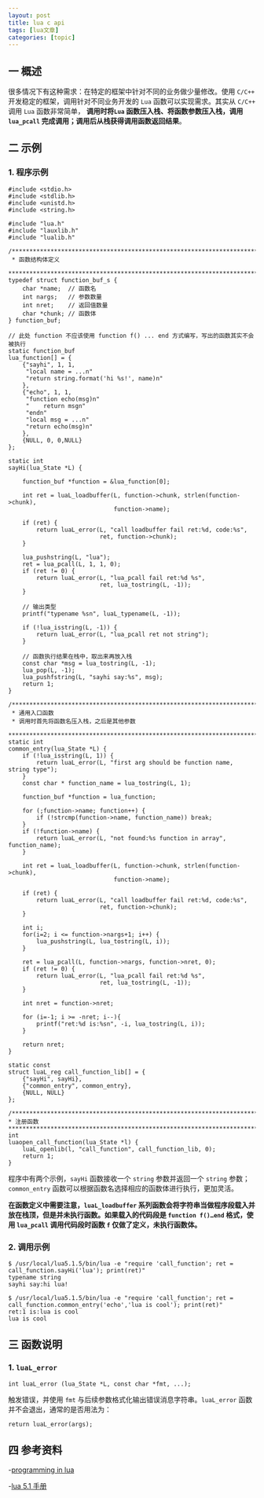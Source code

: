 ```yaml
---
layout: post
title: lua c api  
tags: [lua文章]
categories: [topic]
---
```

## 一 概述

很多情况下有这种需求：在特定的框架中针对不同的业务做少量修改。使用 `C/C++` 开发稳定的框架，调用针对不同业务开发的 `Lua`
函数可以实现需求。其实从 `C/C++` 调用 `Lua` 函数非常简单， **调用时将`Lua` 函数压入栈、将函数参数压入栈，调用
`lua_pcall` 完成调用；调用后从栈获得调用函数返回结果**。

## 二 示例

### 1\. 程序示例

    
    
    #include <stdio.h>
    #include <stdlib.h>
    #include <unistd.h>
    #include <string.h>
    
    #include "lua.h"
    #include "lauxlib.h"
    #include "lualib.h"
    
    /******************************************************************************
     * 函数结构体定义
     ******************************************************************************/
    typedef struct function_buf_s {
        char *name;  // 函数名
        int nargs;   // 参数数量
        int nret;    // 返回值数量
        char *chunk; // 函数体
    } function_buf;
    
    // 此处 function 不应该使用 function f() ... end 方式编写，写出的函数其实不会被执行
    static function_buf 
    lua_function[] = {
        {"sayhi", 1, 1,
         "local name = ...n"
         "return string.format('hi %s!', name)n"
        },
        {"echo", 1, 1,
         "function echo(msg)n"
         "    return msgn"
         "endn"
         "local msg = ...n"
         "return echo(msg)n"
        },
        {NULL, 0, 0,NULL}
    };
    
    static int 
    sayHi(lua_State *L) {
    
        function_buf *function = &lua_function[0];
        
        int ret = luaL_loadbuffer(L, function->chunk, strlen(function->chunk), 
                                  function->name);
        
        if (ret) {
            return luaL_error(L, "call loadbuffer fail ret:%d, code:%s", 
                              ret, function->chunk);
        }
        
        lua_pushstring(L, "lua");
        ret = lua_pcall(L, 1, 1, 0);
        if (ret != 0) {
            return luaL_error(L, "lua_pcall fail ret:%d %s", 
                              ret, lua_tostring(L, -1));
        }
    
        // 输出类型
        printf("typename %sn", luaL_typename(L, -1));
    
        if (!lua_isstring(L, -1)) {
            return luaL_error(L, "lua_pcall ret not string");
        }
        
        // 函数执行结果在栈中，取出来再放入栈
        const char *msg = lua_tostring(L, -1);
        lua_pop(L, -1);
        lua_pushfstring(L, "sayhi say:%s", msg);
        return 1;
    }
    
    /******************************************************************************
     * 通用入口函数
     * 调用时首先将函数名压入栈，之后是其他参数
     ******************************************************************************/
    static int
    common_entry(lua_State *L) {
        if (!lua_isstring(L, 1)) {
            return luaL_error(L, "first arg should be function name, string type");
        }
        const char * function_name = lua_tostring(L, 1);
        
        function_buf *function = lua_function;
        
        for (;function->name; function++) {
            if (!strcmp(function->name, function_name)) break;
        }
        if (!function->name) {
            return luaL_error(L, "not found:%s function in array", function_name);
        }
    
        int ret = luaL_loadbuffer(L, function->chunk, strlen(function->chunk), 
                                  function->name);
        
        if (ret) {
            return luaL_error(L, "call loadbuffer fail ret:%d, code:%s", 
                              ret, function->chunk);
        }
        
        int i;
        for(i=2; i <= function->nargs+1; i++) {
            lua_pushstring(L, lua_tostring(L, i));
        }
    
        ret = lua_pcall(L, function->nargs, function->nret, 0);
        if (ret != 0) {
            return luaL_error(L, "lua_pcall fail ret:%d %s", 
                              ret, lua_tostring(L, -1));
        }
        
        int nret = function->nret;
        
        for (i=-1; i >= -nret; i--){
            printf("ret:%d is:%sn", -i, lua_tostring(L, i));
        }
        
        return nret;
    }
    
    static const 
    struct luaL_reg call_function_lib[] = {
        {"sayHi", sayHi},
        {"common_entry", common_entry},
        {NULL, NULL}
    };
    
    /******************************************************************************
    * 注册函数
    ******************************************************************************/
    int 
    luaopen_call_function(lua_State *l) {
        luaL_openlib(l, "call_function", call_function_lib, 0);
        return 1;
    }
    

程序中有两个示例，`sayHi` 函数接收一个 `string` 参数并返回一个 `string` 参数；`common_entry`
函数可以根据函数名选择相应的函数体进行执行，更加灵活。

**在函数定义中需要注意，`luaL_loadbuffer` 系列函数会将字符串当做程序段载入并放在栈顶，但是并未执行函数。如果载入的代码段是
`function f()…end` 格式，使用 `lua_pcall` 调用代码段时函数 `f` 仅做了定义，未执行函数体。**

### 2\. 调用示例

    
    
    $ /usr/local/lua5.1.5/bin/lua -e "require 'call_function'; ret = call_function.sayHi('lua'); print(ret)"
    typename string
    sayhi say:hi lua!
    
    $ /usr/local/lua5.1.5/bin/lua -e "require 'call_function'; ret = call_function.common_entry('echo','lua is cool'); print(ret)"
    ret:1 is:lua is cool
    lua is cool
    

## 三 函数说明

### 1\. `luaL_error`

    
    
    int luaL_error (lua_State *L, const char *fmt, ...);
    

触发错误，并使用 `fmt` 与后续参数格式化输出错误消息字符串。`luaL_error` 函数并不会退出，通常的是否用法为：

    
    
    return luaL_error(args);
    

## 四 参考资料

-[programming in lua](https://www.lua.org/pil/25.2.html)

-[lua 5.1 手册](https://www.lua.org/manual/5.1/manual.html#luaL_loadbuffer)